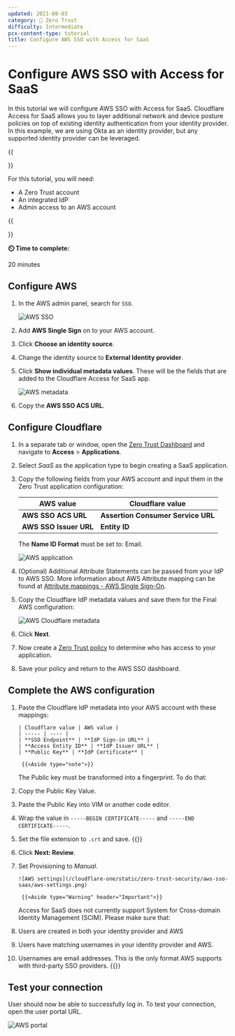 ```yaml
---
updated: 2021-08-03
category: 🔐 Zero Trust
difficulty: Intermediate
pcx-content-type: tutorial
title: Configure AWS SSO with Access for SaaS
---
```


# Configure AWS SSO with Access for SaaS

In this tutorial we will configure AWS SSO with Access for SaaS. Cloudflare Access for SaaS allows you to layer additional network and device posture policies on top of existing identity authentication from your identity provider. In this example, we are using Okta as an identity provider, but any supported identity provider can be leveraged.

{{<Aside>}}

For this tutorial, you will need:

- A Zero Trust account
- An integrated IdP
- Admin access to an AWS account

{{</Aside>}}

**⏲️ Time to complete:**

20 minutes

## Configure AWS

1.  In the AWS admin panel, search for `SSO`.

    ![AWS SSO](/cloudflare-one/static/zero-trust-security/aws-sso-saas/aws-sso-search.png)

2.  Add **AWS Single Sign** on to your AWS account.

3.  Click **Choose an identity source**.

4.  Change the identity source to **External Identity provider**.

5.  Click **Show individual metadata values**. These will be the fields that are added to the Cloudflare Access for SaaS app.

    ![AWS metadata](/cloudflare-one/static/zero-trust-security/aws-sso-saas/aws-metadata.png)

6.  Copy the **AWS SSO ACS URL**.

## Configure Cloudflare

1.  In a separate tab or window, open the [Zero Trust Dashboard](https://dash.teams.cloudflare.com) and navigate to **Access** > **Applications**.

2.  Select _SaaS_ as the application type to begin creating a SaaS application.

3.  Copy the following fields from your AWS account and input them in the Zero Trust application configuration:

    | AWS value              | Cloudflare value                   |
    | ---------------------- | ---------------------------------- |
    | **AWS SSO ACS URL**    | **Assertion Consumer Service URL** |
    | **AWS SSO Issuer URL** | **Entity ID**                      |

    The **Name ID Format** must be set to: Email.

    ![AWS application](/cloudflare-one/static/zero-trust-security/aws-sso-saas/aws-application.png)

4.  (Optional) Additional Attribute Statements can be passed from your IdP to AWS SSO. More information about AWS Attribute mapping can be found at [Attribute mappings - AWS Single Sign-On](https://docs.aws.amazon.com/singlesignon/latest/userguide/attributemappingsconcept.html#supportedidpattributes).

5.  Copy the Cloudflare IdP metadata values and save them for the Final AWS configuration:

    ![AWS Cloudflare metadata](/cloudflare-one/static/zero-trust-security/aws-sso-saas/aws-cloudflare-metadata.png)

6.  Click **Next**.

7.  Now create a [Zero Trust policy](/cloudflare-one/policies/zero-trust/) to determine who has access to your application.

8.  Save your policy and return to the AWS SSO dashboard.

## Complete the AWS configuration

1.  Paste the Cloudflare IdP metadata into your AWS account with these mappings:

        | Cloudflare value | AWS value |
        | ----- | ---- |
        | **SSO Endpoint** | **IdP Sign-in URL** |
        | **Access Entity ID** | **IdP Issuer URL** |
        | **Public Key** | **IdP Certificate** |

         {{<Aside type="note">}}

    The Public key must be transformed into a fingerprint. To do that:

1.  Copy the Public Key Value.
1.  Paste the Public Key into VIM or another code editor.
1.  Wrap the value in `-----BEGIN CERTIFICATE-----` and `-----END CERTIFICATE-----`.
1.  Set the file extension to `.crt` and save.
    {{</Aside>}}

1.  Click **Next: Review**.

1.  Set Provisioning to _Manual_.

        ![AWS settings](/cloudflare-one/static/zero-trust-security/aws-sso-saas/aws-settings.png)

         {{<Aside type="Warning" header="Important">}}

    Access for SaaS does not currently support System for Cross-domain Identity Management (SCIM). Please make sure that:

1.  Users are created in both your identity provider and AWS
1.  Users have matching usernames in your identity provider and AWS.
1.  Usernames are email addresses. This is the only format AWS supports with third-party SSO providers.
    {{</Aside>}}

## Test your connection

User should now be able to successfully log in. To test your connection, open the user portal URL.

![AWS portal](/cloudflare-one/static/zero-trust-security/aws-sso-saas/aws-portal.png)
